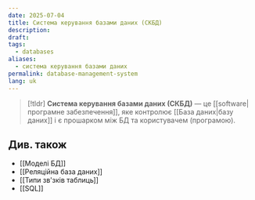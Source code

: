```yaml
---
date: 2025-07-04
title: Система керування базами даних (СКБД)
description: 
draft: 
tags:
  - databases
aliases:
  - система керування базами даних
permalink: database-management-system
lang: uk
---
```



> [!tldr]
> **Система керування базами даних (СКБД)** — це [[software|програмне забезпечення]], яке контролює [[База даних|базу даних]] і є прошарком між БД та користувачем (програмою).

## Див. також

- [[Моделі БД]]
- [[Реляційна база даних]]
- [[Типи зв'зків таблиць]]
- [[SQL]]
